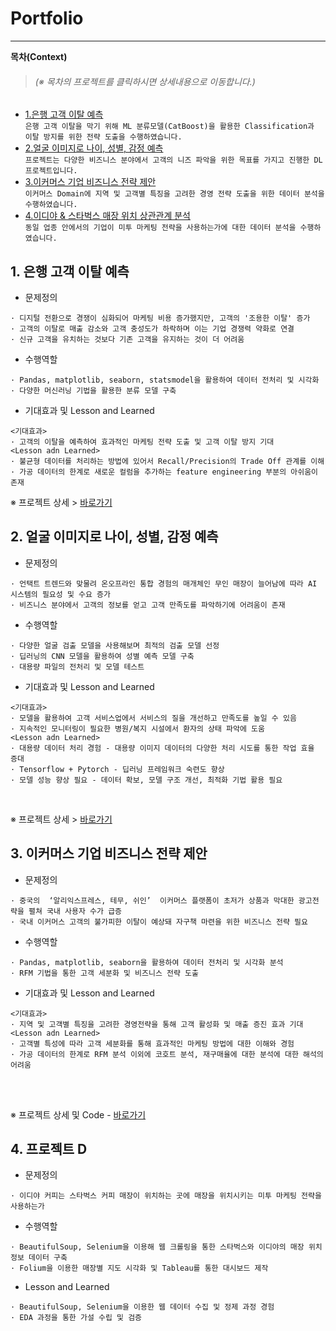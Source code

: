 # Portfolio
---
**목차(Context)**
> <h6>(※ 목차의 프로젝트를 클릭하시면 상세내용으로 이동합니다.)</h6>

* [1.은행 고객 이탈 예측](#1-은행-고객-이탈-예측)  
```은행 고객 이탈을 막기 위해 ML 분류모델(CatBoost)을 활용한 Classification과 이탈 방지를 위한 전략 도출을 수행하였습니다.```
* [2.얼굴 이미지로 나이, 성별, 감정 예측](#2-얼굴-이미지로-나이,-성별,-감정-예측)  
```프로젝트는 다양한 비즈니스 분야에서 고객의 니즈 파악을 위한 목표를 가지고 진행한 DL 프로젝트입니다.```  
* [3.이커머스 기업 비즈니스 전략 제안](#3-이커머스-기업-비즈니스-전략-제안)  
```이커머스 Domain에 지역 및 고객별 특징을 고려한 경영 전략 도출을 위한 데이터 분석을 수행하였습니다.```
* [4.이디야 & 스타벅스 매장 위치 상관관계 분석](#4-이디야-&-스타벅스-매장-위치-상관관계-분석)  
```동일 업종 안에서의 기업이 미투 마케팅 전략을 사용하는가에 대한 데이터 분석을 수행하였습니다.```

## 1. 은행 고객 이탈 예측  
<!--[![Open In Colab](https://colab.research.google.com/assets/colab-badge.svg)](https://colab.research.google.com/github/DAjihwanPark/portfolio/blob/main/%ED%94%84%EB%A1%9C%EC%A0%9D%ED%8A%B8A/02_notebook/S_PJT01_CODE.ipynb) -->
* 문제정의  
```
· 디지털 전환으로 경쟁이 심화되어 마케팅 비용 증가했지만, 고객의 '조용한 이탈' 증가
· 고객의 이탈로 매출 감소와 고객 충성도가 하락하며 이는 기업 경쟁력 약화로 연결
· 신규 고객을 유치하는 것보다 기존 고객을 유지하는 것이 더 어려움
```  
* 수행역할  
```
· Pandas, matplotlib, seaborn, statsmodel을 활용하여 데이터 전처리 및 시각화
· 다양한 머신러닝 기법을 활용한 분류 모델 구축
```
* 기대효과 및 Lesson and Learned  
```
<기대효과>
· 고객의 이탈을 예측하여 효과적인 마케팅 전략 도출 및 고객 이탈 방지 기대
<Lesson adn Learned>
· 불균형 데이터를 처리하는 방법에 있어서 Recall/Precision의 Trade Off 관계를 이해
· 가공 데이터의 한계로 새로운 컬럼을 추가하는 feature engineering 부분의 아쉬움이 존재
```

※ 프로젝트 상세 > [바로가기](https://github.com/lsh010228/ML_Team_Project)  
 

## 2. 얼굴 이미지로 나이, 성별, 감정 예측
<!--[![Open In Colab](https://colab.research.google.com/assets/colab-badge.svg)](https://colab.research.google.com/github/DAjihwanPark/portfolio/blob/main/%ED%94%84%EB%A1%9C%EC%A0%9D%ED%8A%B8B/02_notebook/exmaple01.ipynb)-->
* 문제정의  
```
· 언택트 트렌드와 맞물려 온오프라인 통합 경험의 매개체인 무인 매장이 늘어남에 따라 AI 시스템의 필요성 및 수요 증가
· 비즈니스 분야에서 고객의 정보를 얻고 고객 만족도를 파악하기에 어려움이 존재
```  
* 수행역할  
```
· 다양한 얼굴 검출 모델을 사용해보며 최적의 검출 모델 선정
· 딥러닝의 CNN 모델을 활용하여 성별 예측 모델 구축
· 대용량 파일의 전처리 및 모델 테스트
```  
* 기대효과 및 Lesson and Learned  
```
<기대효과>
· 모델을 활용하여 고객 서비스업에서 서비스의 질을 개선하고 만족도를 높일 수 있음
· 지속적인 모니터링이 필요한 병원/복지 시설에서 환자의 상태 파악에 도움
<Lesson adn Learned>
· 대용량 데이터 처리 경험 - 대용량 이미지 데이터의 다양한 처리 시도를 통한 작업 효율 증대
· Tensorflow + Pytorch - 딥러닝 프레임워크 숙련도 향상
· 모델 성능 향상 필요 - 데이터 확보, 모델 구조 개선, 최적화 기법 활용 필요
```
<br>

※ 프로젝트 상세 > [바로가기](https://github.com/lsh010228/DL_FACE_REC)  

## 3. 이커머스 기업 비즈니스 전략 제안
* 문제정의  
```
· 중국의  ‘알리익스프레스, 테무, 쉬인’  이커머스 플랫폼이 초저가 상품과 막대한 광고전략을 펼쳐 국내 사용자 수가 급증
· 국내 이커머스 고객의 불가피한 이탈이 예상돼 자구책 마련을 위한 비즈니스 전략 필요
```  
* 수행역할  
```
· Pandas, matplotlib, seaborn을 활용하여 데이터 전처리 및 시각화 분석
· RFM 기법을 통한 고객 세분화 및 비즈니스 전략 도출
```  
* 기대효과 및 Lesson and Learned  
```
<기대효과>
· 지역 및 고객별 특징을 고려한 경영전략을 통해 고객 활성화 및 매출 증진 효과 기대
<Lesson adn Learned>
· 고객별 특성에 따라 고객 세분화를 통해 효과적인 마케팅 방법에 대한 이해와 경험
· 가공 데이터의 한계로 RFM 분석 이외에 코호트 분석, 재구매율에 대한 분석에 대한 해석의 어려움
```
<br>
<br>

※ 프로젝트 상세 및 Code - [바로가기](https://github.com/lsh010228/Final_project)

## 4. 프로젝트 D
* 문제정의  
```
· 이디야 커피는 스타벅스 커피 매장이 위치하는 곳에 매장을 위치시키는 미투 마케팅 전략을 사용하는가
```  
* 수행역할  
```
· BeautifulSoup, Selenium을 이용해 웹 크롤링을 통한 스타벅스와 이디야의 매장 위치 정보 데이터 구축
· Folium을 이용한 매장별 지도 시각화 및 Tableau를 통한 대시보드 제작 
```  
* Lesson and Learned  
```
· BeautifulSoup, Selenium을 이용한 웹 데이터 수집 및 정제 과정 경험
· EDA 과정을 통한 가설 수립 및 검증
```
<br>
<br>

<!--※ 프로젝트 상세 및 Code - [바로가기](https://github.com/DAjihwanPark/portfolio/tree/main/프로젝트A)-->


